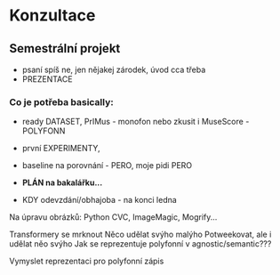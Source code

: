 # Konzultace

## Semestrální projekt
- psaní spíš ne, jen nějakej zárodek, úvod cca třeba
- PREZENTACE

### Co je potřeba basically:
- ready DATASET,      PrIMus - monofon nebo zkusit i MuseScore - POLYFONN
- první EXPERIMENTY, 
- baseline na porovnání - PERO, moje pidi PERO
- **PLÁN na bakalářku...**

- KDY odevzdání/obhajoba - na konci ledna



Na úpravu obrázků: Python CVC, ImageMagic, Mogrify...


Transformery se mrknout
Něco udělat svýho malýho
Potweekovat, ale i udělat něo svýho
Jak se reprezentuje polyfonní v agnostic/semantic???



Vymyslet reprezentaci pro polyfonní zápis

